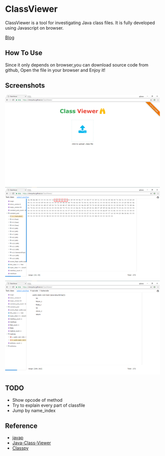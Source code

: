 # ClassViewer

ClassViewer is a tool for investigating Java class files. It is fully developed using Javascript on browser.

[Blog](http://chenyahui.github.io/2018/01/01/classviewer/)
## How To Use
Since it only depends on browser,you can download source code from github, Open the file in your browser and Enjoy it!

## Screenshots
![image](example/welcome.png)
![image](example/show.png)
![image](example/opcode.png)

## TODO
* Show opcode of method 
* Try to explain every part of classfile
* Jump by name_index

## Reference
* [javap](https://docs.oracle.com/javase/8/docs/technotes/tools/windows/javap.html)
* [Java-Class-Viewer](https://www.codeproject.com/Articles/35915/Java-Class-Viewer)
* [Classpy](https://github.com/zxh0/classpy)
